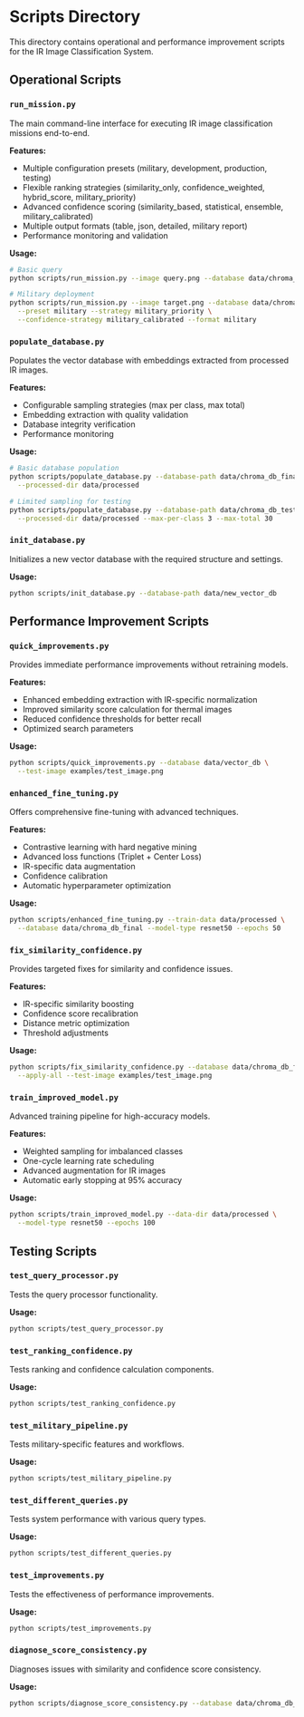 # Scripts Directory

This directory contains operational and performance improvement scripts for the IR Image Classification System.

## Operational Scripts

### `run_mission.py`

The main command-line interface for executing IR image classification missions end-to-end.

**Features:**

- Multiple configuration presets (military, development, production, testing)
- Flexible ranking strategies (similarity_only, confidence_weighted, hybrid_score, military_priority)
- Advanced confidence scoring (similarity_based, statistical, ensemble, military_calibrated)
- Multiple output formats (table, json, detailed, military report)
- Performance monitoring and validation

**Usage:**

```bash
# Basic query
python scripts/run_mission.py --image query.png --database data/chroma_db_final

# Military deployment
python scripts/run_mission.py --image target.png --database data/chroma_db_final \
  --preset military --strategy military_priority \
  --confidence-strategy military_calibrated --format military
```

### `populate_database.py`

Populates the vector database with embeddings extracted from processed IR images.

**Features:**

- Configurable sampling strategies (max per class, max total)
- Embedding extraction with quality validation
- Database integrity verification
- Performance monitoring

**Usage:**

```bash
# Basic database population
python scripts/populate_database.py --database-path data/chroma_db_final \
  --processed-dir data/processed

# Limited sampling for testing
python scripts/populate_database.py --database-path data/chroma_db_test \
  --processed-dir data/processed --max-per-class 3 --max-total 30
```

### `init_database.py`

Initializes a new vector database with the required structure and settings.

**Usage:**

```bash
python scripts/init_database.py --database-path data/new_vector_db
```

## Performance Improvement Scripts

### `quick_improvements.py`

Provides immediate performance improvements without retraining models.

**Features:**

- Enhanced embedding extraction with IR-specific normalization
- Improved similarity score calculation for thermal images
- Reduced confidence thresholds for better recall
- Optimized search parameters

**Usage:**

```bash
python scripts/quick_improvements.py --database data/vector_db \
  --test-image examples/test_image.png
```

### `enhanced_fine_tuning.py`

Offers comprehensive fine-tuning with advanced techniques.

**Features:**

- Contrastive learning with hard negative mining
- Advanced loss functions (Triplet + Center Loss)
- IR-specific data augmentation
- Confidence calibration
- Automatic hyperparameter optimization

**Usage:**

```bash
python scripts/enhanced_fine_tuning.py --train-data data/processed \
  --database data/chroma_db_final --model-type resnet50 --epochs 50
```

### `fix_similarity_confidence.py`

Provides targeted fixes for similarity and confidence issues.

**Features:**

- IR-specific similarity boosting
- Confidence score recalibration
- Distance metric optimization
- Threshold adjustments

**Usage:**

```bash
python scripts/fix_similarity_confidence.py --database data/chroma_db_final \
  --apply-all --test-image examples/test_image.png
```

### `train_improved_model.py`

Advanced training pipeline for high-accuracy models.

**Features:**

- Weighted sampling for imbalanced classes
- One-cycle learning rate scheduling
- Advanced augmentation for IR images
- Automatic early stopping at 95% accuracy

**Usage:**

```bash
python scripts/train_improved_model.py --data-dir data/processed \
  --model-type resnet50 --epochs 100
```

## Testing Scripts

### `test_query_processor.py`

Tests the query processor functionality.

**Usage:**

```bash
python scripts/test_query_processor.py
```

### `test_ranking_confidence.py`

Tests ranking and confidence calculation components.

**Usage:**

```bash
python scripts/test_ranking_confidence.py
```

### `test_military_pipeline.py`

Tests military-specific features and workflows.

**Usage:**

```bash
python scripts/test_military_pipeline.py
```

### `test_different_queries.py`

Tests system performance with various query types.

**Usage:**

```bash
python scripts/test_different_queries.py
```

### `test_improvements.py`

Tests the effectiveness of performance improvements.

**Usage:**

```bash
python scripts/test_improvements.py
```

### `diagnose_score_consistency.py`

Diagnoses issues with similarity and confidence score consistency.

**Usage:**

```bash
python scripts/diagnose_score_consistency.py --database data/chroma_db_final
```
